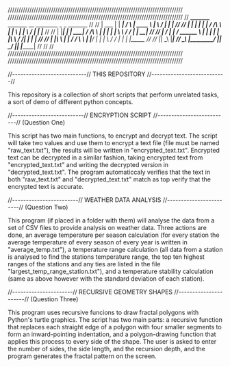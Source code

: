 /////////////////////////////////////////////////////////////////////////////////
/////////////////////////////////////////////////////////////////////////////////
//   _______   _______        __        ________      _          _   _______   //
//  |  ___  | |  _____|      /  \      |  ____  \    | \        / | |  _____|  //
//  | |   | | | |_____      / /\ \     | |    \  |   |  \      /  | | |_____   //
//  | |___| | |  _____|    / /__\ \    | |     | |   | \ \    / / | |  _____|  //
//  |    __/  | |         / ______ \   | |     | |   | |\ \  / /| | | |        //
//  | |\ \    | |_____   / /      \ \  | |____/  |   | | \ \/ / | | | |_____   //
//  |_| \_\   |_______| /_/        \_\ |________/    |_|  \__/  |_| |_______|  //
//                                                                             //
/////////////////////////////////////////////////////////////////////////////////
/////////////////////////////////////////////////////////////////////////////////

//---------------------------//  THIS REPOSITORY  //---------------------------//

This repository is a collection of short scripts that perform unrelated tasks, a sort of demo of different python concepts.


//--------------------------//  ENCRYPTION SCRIPT  //--------------------------//
                                  (Question One)

This script has two main functions, to encrypt and decrypt text.
The script will take two values and use them to encrypt a text file (file must be named "raw_text.txt"), the results will be written in "encrypted_text.txt".
Encrypted text can be decrypted in a similar fashion, taking encrypted text from "encrypted_text.txt" and writing the decrypted version in "decrypted_text.txt".
The program automaticcaly verifies that the text in both "raw_text.txt" and "decrypted_text.txt" match as top verify that the encrypted text is accurate.


//------------------------//  WEATHER DATA ANALYSIS  //------------------------//
                                  (Question Two)

This program (if placed in a folder with them) will analyse the data from a set of CSV files to provide analysis on weather data.
Three actions are done, an average temperature per season calculation (for every station the average temperature of every season of every year is written in "average_temp.txt"),
a temperature range calculation (all data from a station is analysed to find the stations temperature range, 
the top ten highest ranges of the stations and any ties are listed in the file "largest_temp_range_station.txt"),
and a temperature stability calculation (same as above however with the standard deviation of each station).

                                                                                 
//----------------------//  RECURSIVE GEOMETRY SHAPES  //----------------------//
                                 (Question Three)

This program uses recursive funcions to draw fractal polygons with Python's turtle graphics. 
The script has two main parts: a recursive function that replaces each straight edge of a polygon with four smaller segments to form an inward-pointing indentation, 
and a polygon-drawing function that applies this process to every side of the shape. 
The user is asked to enter the number of sides, the side length, and the recursion depth, and the program generates the fractal pattern on the screen.


